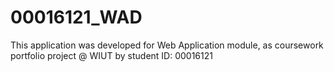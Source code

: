 # 00016121_WAD
 This application was developed for Web Application module, as coursework portfolio project @ WIUT by student ID: 00016121
